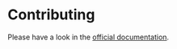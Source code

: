 # Contributing

Please have a look in the [official documentation][1].

[1]: https://docs.typo3.org/p/eliashaeussler/typo3-warming/main/en-us/Contributing/Index.html
